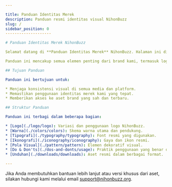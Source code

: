 ```yaml
---

title: Panduan Identitas Merek
description: Panduan resmi identitas visual NihonBuzz
slug: /
sidebar_position: 0
--------------------

# Panduan Identitas Merek NihonBuzz

Selamat datang di **Panduan Identitas Merek** NihonBuzz. Halaman ini dirancang sebagai referensi utama bagi siapa pun yang berinteraksi dengan identitas visual kami, baik internal maupun eksternal.

Panduan ini mencakup semua elemen penting dari brand kami, termasuk logo, warna, tipografi, ikonografi, pola visual, serta aturan penggunaan yang tepat. Kami juga menyediakan paket unduhan yang berisi aset resmi.

## Tujuan Panduan

Panduan ini bertujuan untuk:

* Menjaga konsistensi visual di semua media dan platform.
* Memastikan penggunaan identitas merek kami yang tepat.
* Memberikan akses ke aset brand yang sah dan terbaru.

## Struktur Panduan

Panduan ini terbagi dalam beberapa bagian:

* [Logo](./logo/logo): Variasi dan penggunaan logo NihonBuzz.
* [Warna](./colors/colors): Skema warna utama dan pendukung.
* [Tipografi](./typography/typography): Font resmi yang digunakan.
* [Ikonografi](./iconography/iconography): Gaya dan ikon resmi.
* [Pola Visual](./pattern/pattern): Elemen dekoratif visual.
* [Do & Don'ts](./dos-and-donts/usage): Praktik penggunaan yang benar dan salah.
* [Unduhan](./downloads/downloads): Aset resmi dalam berbagai format.

---
```


Jika Anda membutuhkan bantuan lebih lanjut atau versi khusus dari aset, silakan hubungi kami melalui email [support@nihonbuzz.org](/hubungi-kami).
